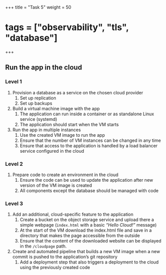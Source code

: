 +++
title = "Task 5"
weight = 50
# tags = ["observability", "tls", "database"]
+++

## Run the app in the cloud

### Level 1

1. Provision a database as a service on the chosen cloud provider
   1. Set up replication
   1. Set up backups
1. Build a virtual machine image with the app
   1. The application can run inside a container or as standalone Linux service (systemd)
   1. The application should start when the VM starts
1. Run the app in multiple instances
   1. Use the created VM image to run the app
   1. Ensure that the number of VM instances can be changed in any time
   1. Ensure that access to the application is handled by a load balancer service configured in the cloud

### Level 2

1. Prepare code to create an environment in the cloud
   1. Ensure the code can be used to update the application after new version of the VM image is created
   2. All components except the database should be managed with code

### Level 3

1. Add an additional, cloud-specific feature to the application
   1. Create a bucket on the object storage service and upload there a simple webpage (`index.html` with a basic *“Hello Cloud!”* message)
   1. At the start of the VM download the index.html file and save in a directory that makes the page accessible from the outside
   1. Ensure that the content of the downloaded website can be displayed in the `/cloudpage` path.
1. Create and automated pipeline that builds a new VM image when a new commit is pushed to the application’s git repository
   1. Add a deployment step that also triggers a deployment to the cloud using the previously created code
